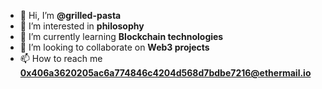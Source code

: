 - 👋 Hi, I’m **@grilled-pasta**
- 👀 I’m interested in **philosophy**
- 🌱 I’m currently learning **Blockchain technologies**
- 💞️ I’m looking to collaborate on **Web3 projects**
- 📫 How to reach me **0x406a3620205ac6a774846c4204d568d7bdbe7216@ethermail.io**

<!---
grilled-pasta/grilled-pasta is a ✨ special ✨ repository because its `README.md` (this file) appears on your GitHub profile.
You can click the Preview link to take a look at your changes.
--->
